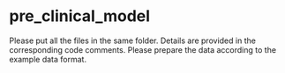 # pre_clinical_model
Please put all the files in the same folder. Details are provided in the corresponding code comments. Please prepare the data according to the example data format.

